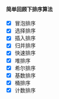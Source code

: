 #### 简单回顾下排序算法

- [x] 冒泡排序
- [x] 选择排序
- [x] 插入排序
- [x] 归并排序
- [x] 快速排序
- [x] 堆排序
- [x] 希尔排序
- [x] 基数排序
- [x] 桶排序
- [x] 计数排序
